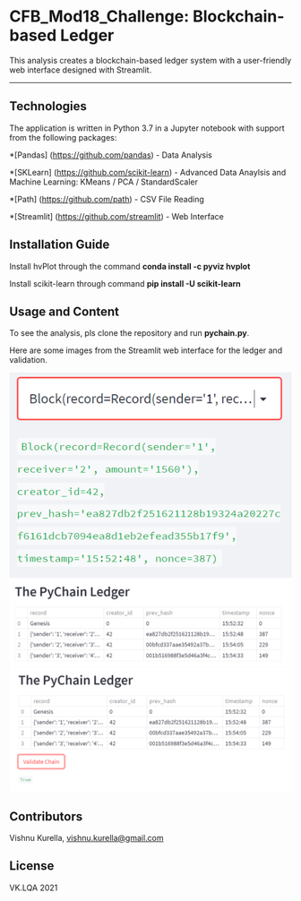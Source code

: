 # CFB_Mod18_Challenge: Blockchain-based Ledger

This analysis creates a blockchain-based ledger system with a user-friendly web interface designed with Streamlit.  

---

## Technologies

The application is written in Python 3.7 in a Jupyter notebook with support from the following packages:  

*[Pandas] (https://github.com/pandas) - Data Analysis

*[SKLearn] (https://github.com/scikit-learn) - Advanced Data Anaylsis and Machine Learning: KMeans / PCA / StandardScaler

*[Path] (https://github.com/path) - CSV File Reading

*[Streamlit] (https://github.com/streamlit) - Web Interface


## Installation Guide

Install hvPlot through the command **conda install -c pyviz hvplot**

Install scikit-learn through command **pip install -U scikit-learn**

## Usage and Content

To see the analysis, pls clone the repository and run **pychain.py**.  

Here are some images from the Streamlit web interface for the ledger and validation.

![BlockChain Inspector](Images/BlockChainInspector.PNG)
![PyChain Ledger](Images/PyChainLedger.PNG)
![Validation](Images/Validation.PNG)

## Contributors
Vishnu Kurella, vishnu.kurella@gmail.com

## License
VK.LQA 2021
